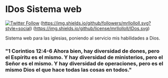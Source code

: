 # IDos Sistema web
[![Twitter Follow](https://img.shields.io/twitter/follow/maktub82.svg?style=social&label=Follow)](https://twitter.com/jorgito310)
(https://img.shields.io/github/followers/mrllolloll.svg?style=social)
(https://img.shields.io/github/license/mrllolloll/IDos.svg)

Sistema web para las iglesias, poniendo al servicio mis habilidades a Dios.  

### "1 Corintios 12:4-6 Ahora bien, hay diversidad de dones, pero el Espíritu es el mismo. Y hay diversidad de ministerios, pero el Señor es el mismo. Y hay diversidad de operaciones, pero es el mismo Dios el que hace todas las cosas en todos."
